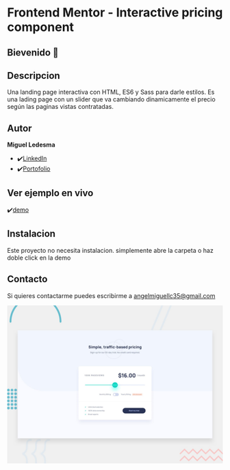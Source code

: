 # Frontend Mentor - Interactive pricing component



## Bievenido 👋

## Descripcion

Una landing page interactiva con HTML, ES6 y Sass para darle estilos.
Es una lading page con un slider que va cambiando dinamicamente el precio según las paginas vistas contratadas.

## Autor
**Miguel Ledesma**

* ✔️[LinkedIn](https://www.linkedin.com/in/miguelledesmac)
* ✔️[Portofolio](https://miguelledesmac.github.io/Portofolio-Oficial/)

## Ver ejemplo en vivo
✔️[demo](https://miguelledesmac.github.io/Precio-Interactivo-Slider/)

## Instalacion
Este proyecto no necesita instalacion. simplemente abre la carpeta o haz doble click en la demo

## Contacto
Si quieres contactarme puedes escribirme a angelmiguellc35@gmail.com

![Design preview for the Interactive pricing component coding challenge](./design/desktop-preview.jpg)
